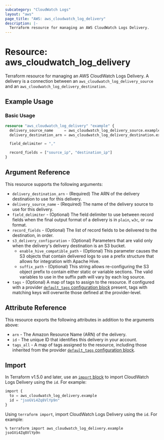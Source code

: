 ```yaml
---
subcategory: "CloudWatch Logs"
layout: "aws"
page_title: "AWS: aws_cloudwatch_log_delivery"
description: |-
  Terraform resource for managing an AWS CloudWatch Logs Delivery.
---
```


# Resource: aws_cloudwatch_log_delivery

Terraform resource for managing an AWS CloudWatch Logs Delivery. A delivery is a connection between an `aws_cloudwatch_log_delivery_source` and an `aws_cloudwatch_log_delivery_destination`.

## Example Usage

### Basic Usage

```terraform
resource "aws_cloudwatch_log_delivery" "example" {
  delivery_source_name     = aws_cloudwatch_log_delivery_source.example.name
  delivery_destination_arn = aws_cloudwatch_log_delivery_destination.example.arn

  field_delimiter = ","

  record_fields = ["source_ip", "destination_ip"]
}
```

## Argument Reference

This resource supports the following arguments:

* `delivery_destination_arn` - (Required) The ARN of the delivery destination to use for this delivery.
* `delivery_source_name` - (Required) The name of the delivery source to use for this delivery.
* `field_delimiter` - (Optional) The field delimiter to use between record fields when the final output format of a delivery is in `plain`, `w3c`, or `raw` format.
* `record_fields` - (Optional) The list of record fields to be delivered to the destination, in order.
* `s3_delivery_configuration` - (Optional) Parameters that are valid only when the delivery's delivery destination is an S3 bucket.
    * `enable_hive_compatible_path` - (Optional) This parameter causes the S3 objects that contain delivered logs to use a prefix structure that allows for integration with Apache Hive.
    * `suffix_path` - (Optional) This string allows re-configuring the S3 object prefix to contain either static or variable sections. The valid variables to use in the suffix path will vary by each log source.
* `tags` - (Optional) A map of tags to assign to the resource. If configured with a provider [`default_tags` configuration block](https://registry.terraform.io/providers/hashicorp/aws/latest/docs#default_tags-configuration-block) present, tags with matching keys will overwrite those defined at the provider-level.

## Attribute Reference

This resource exports the following attributes in addition to the arguments above:

* `arn` - The Amazon Resource Name (ARN) of the delivery.
* `id` - The unique ID that identifies this delivery in your account.
* `tags_all` - A map of tags assigned to the resource, including those inherited from the provider [`default_tags` configuration block](https://registry.terraform.io/providers/hashicorp/aws/latest/docs#default_tags-configuration-block).

## Import

In Terraform v1.5.0 and later, use an [`import` block](https://developer.hashicorp.com/terraform/language/import) to import CloudWatch Logs Delivery using the `id`. For example:

```terraform
import {
  to = aws_cloudwatch_log_delivery.example
  id = "jsoGVi4Zq8VlYp9n"
}
```

Using `terraform import`, import CloudWatch Logs Delivery using the `id`. For example:

```console
% terraform import aws_cloudwatch_log_delivery.example jsoGVi4Zq8VlYp9n
```
